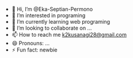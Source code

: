 - 👋 Hi, I’m @Eka-Septian-Permono
- 👀 I’m interested in programing
- 🌱 I’m currently learning web programing
- 💞️ I’m looking to collaborate on ...
- 📫 How to reach me k2kusanagi28@gmail.com
- 😄 Pronouns: ...
- ⚡ Fun fact: newbie

<!---
Eka-Septian-Permono/Eka-Septian-Permono is a ✨ special ✨ repository because its `README.md` (this file) appears on your GitHub profile.
You can click the Preview link to take a look at your changes.
--->
